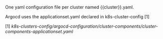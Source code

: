 One yaml configuration file per cluster named {{cluster}}.yaml.

Argocd uses the applicationset.yaml declared in k8s-cluster-config [1]

[1]  *k8s-clusters-config/argocd-configuration/cluster-components/cluster-components-applicationset.yaml*
